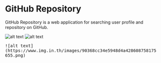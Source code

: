 # GitHub Repository

GitHub Repository is a web application for searching user profile and repository on GitHub.

![alt text](https://www.img.in.th/images/f23a7faaf9bdb507a8022650c6ad4d50.png)
![alt text](https://www.img.in.th/images/90368cc34e5948d4a428608758175655.png)

<kbd>
  ![alt text](https://www.img.in.th/images/90368cc34e5948d4a428608758175655.png)
</kbd>
